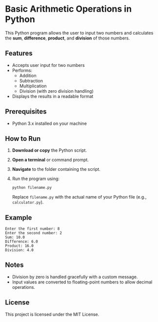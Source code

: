 # Basic Arithmetic Operations in Python

This Python program allows the user to input two numbers and calculates the **sum**, **difference**, **product**, and **division** of those numbers.

## Features

- Accepts user input for two numbers
- Performs:
  - Addition
  - Subtraction
  - Multiplication
  - Division (with zero division handling)
- Displays the results in a readable format

## Prerequisites

- Python 3.x installed on your machine

## How to Run

1. **Download or copy** the Python script.
2. **Open a terminal** or command prompt.
3. **Navigate** to the folder containing the script.
4. Run the program using:

   ```bash
   python filename.py
   ```

   Replace `filename.py` with the actual name of your Python file (e.g., `calculator.py`).

## Example

```
Enter the first number: 8
Enter the second number: 2
Sum: 10.0
Difference: 6.0
Product: 16.0
Division: 4.0
```

## Notes

- Division by zero is handled gracefully with a custom message.
- Input values are converted to floating-point numbers to allow decimal operations.

## License

This project is licensed under the MIT License.
